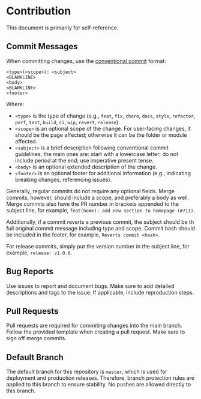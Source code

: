 # Contribution

This document is primarily for self-reference.

## Commit Messages

When committing changes, use the [conventional commit](https://www.conventionalcommits.org/en/v1.0.0/) format:

```
<type>(<scope>): <subject>
<BLANKLINE>
<body>
<BLANKLINE>
<footer>
```

Where:
- `<type>` is the type of change (e.g., `feat`, `fix`, `chore`, `docs`, `style`, `refactor`, `perf`, `test`, `build`, `ci`, `wip`, `revert`, `release`).
- `<scope>` is an optional scope of the change. For user-facing changes, it should be the page affected; otherwise it can be the folder or module affected.
- `<subject>` is a brief description following conventional commit guidelines, the main ones are: start with a lowercase letter; do not include period at the end; use imperative present tense.
- `<body>` is an optional extended description of the change.
- `<footer>` is an optional footer for additional information (e.g., indicating breaking changes, referencing issues).

Generally, regular commits do not require any optional fields. Merge commits, however, should include a scope, and preferably a body as well. Merge commits also have the PR number in brackets appended to the subject line, for example, `feat(home): add new section to homepage (#711)`.

Additionally, if a commit reverts a previous commit, the subject should be th full original commit message including type and scope. Commit hash should be included in the footer, for example, `Reverts commit <hash>`.

For release commits, simply put the version number in the subject line, for example, `release: v1.0.0`.

## Bug Reports

Use issues to report and document bugs. Make sure to add detailed descriptions and tags to the issue. If applicable, include reproduction steps.

## Pull Requests

Pull requests are required for commiting changes into the main branch. Follow the provided template when creating a pull request. Make sure to sign off merge commits.

## Default Branch

The default branch for this repository is `master`, which is used for deployment and production releases. Therefore, branch protection rules are applied to this branch to ensure stability. No pushes are allowed directly to this branch.

